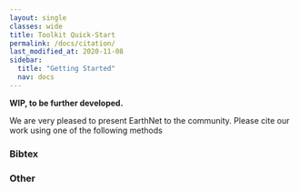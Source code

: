 ```yaml
---
layout: single
classes: wide
title: Toolkit Quick-Start
permalink: /docs/citation/
last_modified_at: 2020-11-08
sidebar:
  title: "Getting Started"
  nav: docs
---
```

**WIP, to be further developed.**

We are very pleased to present EarthNet to the community. Please cite our work using one of the following methods
### Bibtex

### Other